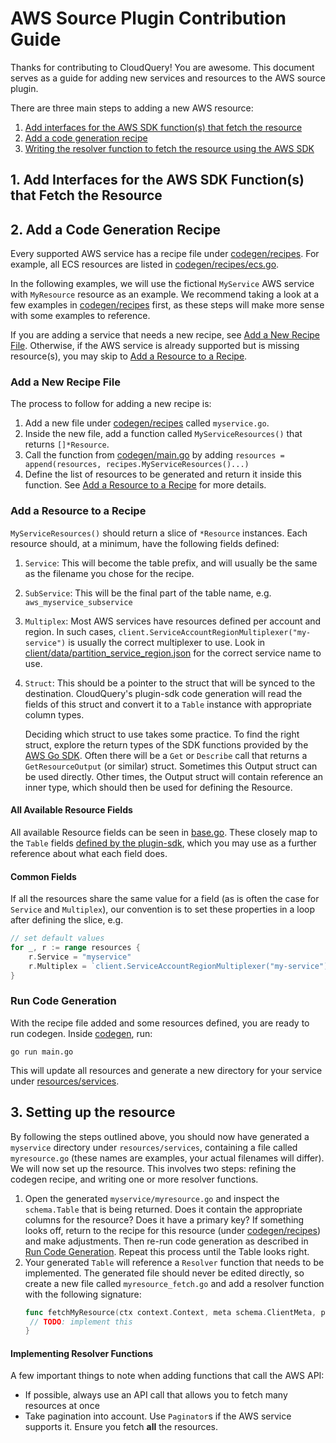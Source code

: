 # AWS Source Plugin Contribution Guide

Thanks for contributing to CloudQuery! You are awesome. This document serves as a guide for adding new services and 
resources to the AWS source plugin.

There are three main steps to adding a new AWS resource:
 1. [Add interfaces for the AWS SDK function(s) that fetch the resource](#1-add-interfaces-for-the-aws-sdk-functions-that-fetch-the-resource)
 2. [Add a code generation recipe](#2-add-a-code-generation-recipe)
 3. [Writing the resolver function to fetch the resource using the AWS SDK](#3-setting-up-the-resource)

## 1. Add Interfaces for the AWS SDK Function(s) that Fetch the Resource



## 2. Add a Code Generation Recipe

Every supported AWS service has a recipe file under [codegen/recipes](codegen/recipes). For example, all ECS resources
are listed in [codegen/recipes/ecs.go](codegen/recipes/ecs.go). 

In the following examples, we will use the fictional `MyService` AWS service with `MyResource` resource as an example. 
We recommend taking a look at a few examples in [codegen/recipes](codegen/recipes) first, as these steps will make more 
sense with some examples to reference. 

If you are adding a service that needs a new recipe, see [Add a New Recipe File](#add-a-new-recipe-file). Otherwise, if
the AWS service is already supported but is missing resource(s), you may skip to [Add a Resource to a Recipe](#add-a-resource-to-a-recipe).

### Add a New Recipe File

The process to follow for adding a new recipe is:

1. Add a new file under [codegen/recipes](codegen/recipes) called `myservice.go`.
2. Inside the new file, add a function called `MyServiceResources()` that returns `[]*Resource`.
3. Call the function from [codegen/main.go](codegen/main.go) by adding
   `resources = append(resources, recipes.MyServiceResources()...)`
4. Define the list of resources to be generated and return it inside this function. See
   [Add a Resource to a Recipe](#add-a-resource-to-a-recipe) for more details.

### Add a Resource to a Recipe

`MyServiceResources()` should return a slice of `*Resource` instances. Each resource should, at a minimum, have the 
following fields defined:
 1. `Service`: This will become the table prefix, and will usually be the same as the filename you chose for the recipe.
 2. `SubService`: This will be the final part of the table name, e.g. `aws_myservice_subservice`
 3. `Multiplex`: Most AWS services have resources defined per account and region. In such cases, 
     `client.ServiceAccountRegionMultiplexer("my-service")` is usually the correct multiplexer to use. Look in
     [client/data/partition_service_region.json](client/data/partition_service_region.json) for the correct service name
     to use.
 4. `Struct`: This should be a pointer to the struct that will be synced to the destination. CloudQuery's
     plugin-sdk code generation will read the fields of this struct and convert it to a `Table` instance with appropriate
     column types.
     
     Deciding which struct to use takes some practice. To find the right struct, explore the return types of the SDK functions provided
     by the [AWS Go SDK](https://pkg.go.dev/github.com/aws/aws-sdk-go-v2). Often there will be a `Get` or `Describe`
     call that returns a `GetResourceOutput` (or similar) struct. Sometimes this Output struct can be used directly.
     Other times, the Output struct will contain reference an inner type, which should then be used for defining the Resource.

#### All Available Resource Fields

All available Resource fields can be seen in [base.go](codegen/recipes/base.go). These 
closely map to the `Table` fields [defined by the plugin-sdk](https://github.com/cloudquery/plugin-sdk/blob/main/schema/table.go),
which you may use as a further reference about what each field does.

#### Common Fields

If all the resources share the same value for a field (as is often the case for `Service` and `Multiplex`), our 
convention is to set these properties in a loop after defining the slice, e.g.

```go
// set default values
for _, r := range resources {
    r.Service = "myservice"
    r.Multiplex = `client.ServiceAccountRegionMultiplexer("my-service")`
}
```

### Run Code Generation

With the recipe file added and some resources defined, you are ready to run codegen. Inside [codegen](codegen), run:

```shell
go run main.go
```

This will update all resources and generate a new directory for your service under [resources/services](resources/services).

## 3. Setting up the resource

By following the steps outlined above, you should now have generated a `myservice` directory under `resources/services`,
containing a file called `myresource.go` (these names are examples, your actual filenames will differ). We will now
set up the resource. This involves two steps: refining the codegen recipe, and writing one or more resolver functions.

1. Open the generated `myservice/myresource.go` and inspect the `schema.Table` that is being returned. Does it contain
   the appropriate columns for the resource? Does it have a primary key? If something looks off, return to the recipe
   for this resource (under [codegen/recipes](codegen/recipes)) and make adjustments. Then re-run code generation as 
   described in [Run Code Generation](#run-code-generation). Repeat this process until the Table looks right.
2. Your generated `Table` will reference a `Resolver` function that needs to be implemented. The generated file should
   never be edited directly, so create a new file called `myresource_fetch.go` and add a resolver function with the 
   following signature:
   ```go
   func fetchMyResource(ctx context.Context, meta schema.ClientMeta, parent *schema.Resource, res chan<- interface{}) error {
   	// TODO: implement this
   }
   ```
   

#### Implementing Resolver Functions

A few important things to note when adding functions that call the AWS API:

- If possible, always use an API call that allows you to fetch many resources at once
- Take pagination into account. Use `Paginator`s if the AWS service supports it. Ensure you fetch **all** the resources.
